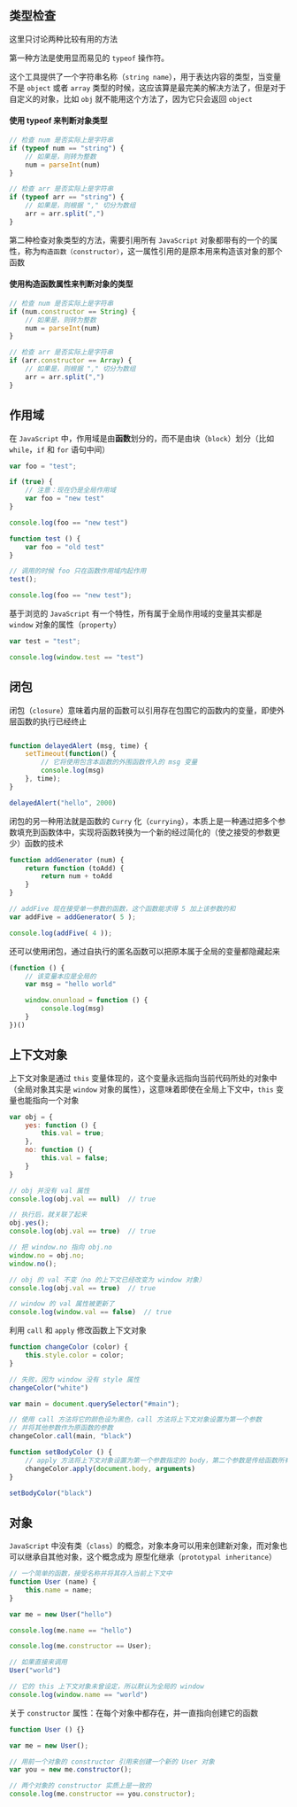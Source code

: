 ## 类型检查

这里只讨论两种比较有用的方法

第一种方法是使用显而易见的 ```typeof``` 操作符。

这个工具提供了一个字符串名称（`string name`），用于表达内容的类型，当变量不是 ```object``` 或者 ```array``` 类型的时候，这应该算是最完美的解决方法了，但是对于自定义的对象，比如 ```obj``` 就不能用这个方法了，因为它只会返回 ```object```


#### 使用 typeof 来判断对象类型

```js
// 检查 num 是否实际上是字符串
if (typeof num == "string") {
    // 如果是，则转为整数
    num = parseInt(num)
}

// 检查 arr 是否实际上是字符串
if (typeof arr == "string") {
    // 如果是，则根据 "," 切分为数组
    arr = arr.split(",")
}

```

第二种检查对象类型的方法，需要引用所有 `JavaScript` 对象都带有的一个的属性，称为```构造函数（constructor）```，这一属性引用的是原本用来构造该对象的那个函数

#### 使用构造函数属性来判断对象的类型

```js
// 检查 num 是否实际上是字符串
if (num.constructor == String) {
    // 如果是，则转为整数
    num = parseInt(num)
}

// 检查 arr 是否实际上是字符串
if (arr.constructor == Array) {
    // 如果是，则根据 "," 切分为数组
    arr = arr.split(",")
}

```



## 作用域

在 `JavaScript` 中，作用域是由**函数**划分的，而不是由块（`block`）划分（比如 `while`，`if` 和 `for` 语句中间）

```js
var foo = "test";

if (true) {
    // 注意：现在仍是全局作用域
    var foo = "new test"
}

console.log(foo == "new test")

function test () {
    var foo = "old test"
}

// 调用的时候 foo 只在函数作用域内起作用
test();

console.log(foo == "new test");
```

基于浏览的 `JavaScript` 有一个特性，所有属于全局作用域的变量其实都是 `window` 对象的属性（`property`）

```js
var test = "test";

console.log(window.test == "test")
```


## 闭包

闭包（`closure`）意味着内层的函数可以引用存在包围它的函数内的变量，即使外层函数的执行已经终止

```js

function delayedAlert (msg, time) {
    setTimeout(function() {
        // 它将使用包含本函数的外围函数传入的 msg 变量
        console.log(msg)
    }, time);
}

delayedAlert("hello", 2000)

```

闭包的另一种用法就是函数的 `Curry` 化（`currying`），本质上是一种通过把多个参数填充到函数体中，实现将函数转换为一个新的经过简化的（使之接受的参数更少）函数的技术

```js
function addGenerator (num) {
    return function (toAdd) {
        return num + toAdd
    }
}

// addFive 现在接受单一参数的函数，这个函数能求得 5 加上该参数的和
var addFive = addGenerator( 5 );

console.log(addFive( 4 ));
```

还可以使用闭包，通过自执行的匿名函数可以把原本属于全局的变量都隐藏起来

```js
(function () {
    // 该变量本应是全局的
    var msg = "hello world"

    window.onunload = function () {
        console.log(msg)
    }
})()
```


## 上下文对象

上下文对象是通过 `this` 变量体现的，这个变量永远指向当前代码所处的对象中（全局对象其实是 `window` 对象的属性），这意味着即使在全局上下文中，`this` 变量也能指向一个对象

```js
var obj = {
    yes: function () {
        this.val = true;
    },
    no: function () {
        this.val = false;
    }
}

// obj 并没有 val 属性
console.log(obj.val == null)  // true

// 执行后，就关联了起来
obj.yes();
console.log(obj.val == true)  // true

// 把 window.no 指向 obj.no
window.no = obj.no;
window.no();

// obj 的 val 不变（no 的上下文已经改变为 window 对象）
console.log(obj.val == true)  // true

// window 的 val 属性被更新了
console.log(window.val == false)  // true
```

利用 `call` 和 `apply` 修改函数上下文对象

```js
function changeColor (color) {
    this.style.color = color;
}

// 失败，因为 window 没有 style 属性
changeColor("white")

var main = document.querySelector("#main");

// 使用 call 方法将它的颜色设为黑色，call 方法将上下文对象设置为第一个参数
// 并将其他参数作为原函数的参数
changeColor.call(main, "black")

function setBodyColor () {
    // apply 方法将上下文对象设置为第一个参数指定的 body，第二个参数是传给函数所有参数的数组
    changeColor.apply(document.body, arguments)
}

setBodyColor("black")
```


## 对象

`JavaScript` 中没有类（`class`）的概念，对象本身可以用来创建新对象，而对象也可以继承自其他对象，这个概念成为 原型化继承（`prototypal inheritance`）

```js
// 一个简单的函数，接受名称并将其存入当前上下文中
function User (name) {
    this.name = name;
}

var me = new User("hello")

console.log(me.name == "hello")

console.log(me.constructor == User);

// 如果直接来调用
User("world")

// 它的 this 上下文对象未曾设定，所以默认为全局的 window
console.log(window.name == "world")
```

关于 `constructor` 属性：在每个对象中都存在，并一直指向创建它的函数

```js
function User () {}

var me = new User();

// 用前一个对象的 constructor 引用来创建一个新的 User 对象
var you = new me.constructor();

// 两个对象的 constructor 实质上是一致的
console.log(me.constructor == you.constructor);
```